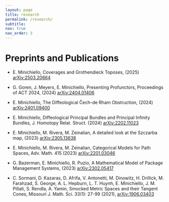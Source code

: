```yaml
---
layout: page
title: research
permalink: /research/
subtitle:
nav: true
nav_order: 3
---
```


# Preprints and Publications

* E. Minichiello, Coverages and Grothendieck Toposes, (2025) [arXiv:2503.20664](https://arxiv.org/abs/2503.20664)

* G. Goren, J. Meyers, E. Minichiello, Presenting Profunctors, Proceedings of ACT 2024, (2024) [arXiv:2404.01406](https://arxiv.org/abs/2404.01406)

* E. Minichiello, The Diffeological Čech-de Rham Obstruction, (2024) [arXiv:2401.09400](https://arxiv.org/abs/2401.09400)

* E. Minichiello, Diffeological Principal Bundles and Principal Infinity Bundles, J. Homotopy Relat. Struct. (2024) [arXiv:2202.11023](https://arxiv.org/abs/2202.11023)

* E. Minichiello, M. Rivera, M. Zeinalian, A detailed look at the Szczarba map, (2023) [arXiv:2305.13638](https://arxiv.org/abs/2305.13638)

* E. Minichiello, M. Rivera, M. Zeinalian, Categorical Models for Path Spaces, Adv. Math. 415 (2023) [arXiv:2201.03046](https://arxiv.org/abs/2201.03046)

* G. Bazerman, E. Minichiello, R. Puzio, A Mathematical Model of Package
Management Systems, (2023) [arXiv:2302.05417](https://arxiv.org/abs/2302.05417)

* C. Sormani, D. Kazaras, D. Afrifa, V. Antonetti, M. Dinowitz, H. Drillick, M. Farahzad, S. George, A. L. Hepburn, L. T. Huynh, E. Minichiello, J. M. Pillati, S. Rendla, A. Yamin, Smocked Metric Spaces and their Tangent Cones, Missouri J. Math. Sci. 33(1): 27-99 (2021), [arXiv:1906.03403](https://arxiv.org/abs/1906.03403)
